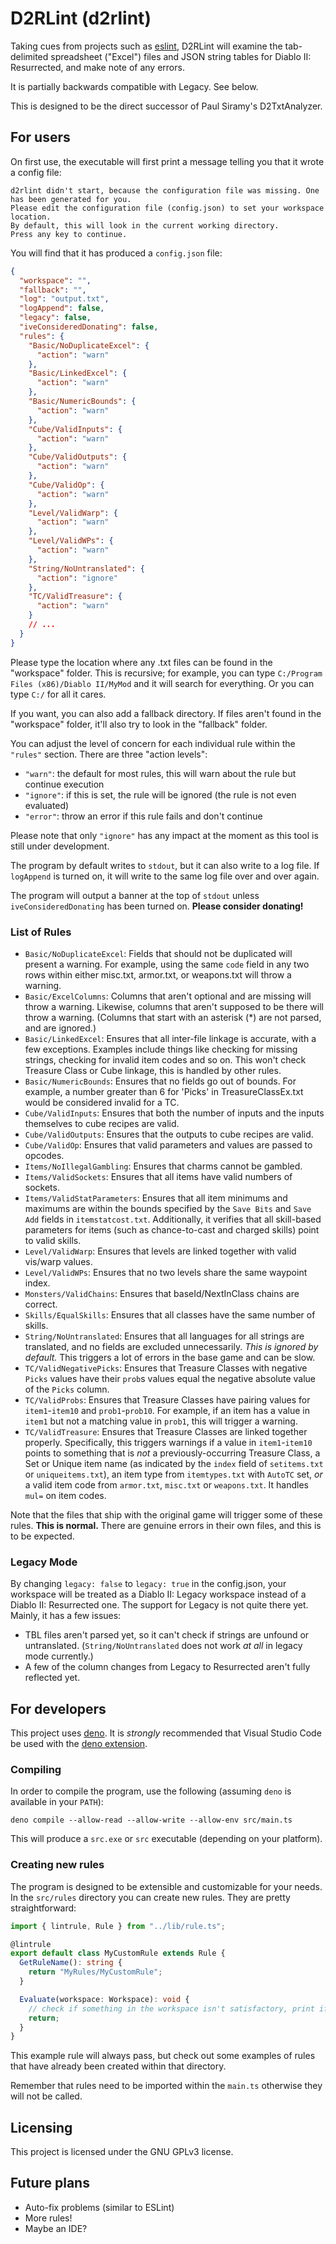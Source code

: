 # D2RLint (d2rlint)

Taking cues from projects such as [eslint](https://eslint.org/), D2RLint will
examine the tab-delimited spreadsheet ("Excel") files and JSON string tables for
Diablo II: Resurrected, and make note of any errors.

It is partially backwards compatible with Legacy. See below.

This is designed to be the direct successor of Paul Siramy's D2TxtAnalyzer.

## For users

On first use, the executable will first print a message telling you that it
wrote a config file:

```
d2rlint didn't start, because the configuration file was missing. One has been generated for you.
Please edit the configuration file (config.json) to set your workspace location.
By default, this will look in the current working directory.
Press any key to continue.
```

You will find that it has produced a `config.json` file:

```json
{
  "workspace": "",
  "fallback": "",
  "log": "output.txt",
  "logAppend": false,
  "legacy": false,
  "iveConsideredDonating": false,
  "rules": {
    "Basic/NoDuplicateExcel": {
      "action": "warn"
    },
    "Basic/LinkedExcel": {
      "action": "warn"
    },
    "Basic/NumericBounds": {
      "action": "warn"
    },
    "Cube/ValidInputs": {
      "action": "warn"
    },
    "Cube/ValidOutputs": {
      "action": "warn"
    },
    "Cube/ValidOp": {
      "action": "warn"
    },
    "Level/ValidWarp": {
      "action": "warn"
    },
    "Level/ValidWPs": {
      "action": "warn"
    },
    "String/NoUntranslated": {
      "action": "ignore"
    },
    "TC/ValidTreasure": {
      "action": "warn"
    }
    // ...
  }
}
```

Please type the location where any .txt files can be found in the "workspace"
folder. This is recursive; for example, you can type
`C:/Program Files (x86)/Diablo II/MyMod` and it will search for everything. Or
you can type `C:/` for all it cares.

If you want, you can also add a fallback directory. If files aren't found in the
"workspace" folder, it'll also try to look in the "fallback" folder.

You can adjust the level of concern for each individual rule within the
`"rules"` section. There are three "action levels":

- `"warn"`: the default for most rules, this will warn about the rule but
  continue execution
- `"ignore"`: if this is set, the rule will be ignored (the rule is not even
  evaluated)
- `"error"`: throw an error if this rule fails and don't continue

Please note that only `"ignore"` has any impact at the moment as this tool is
still under development.

The program by default writes to `stdout`, but it can also write to a log file.
If `logAppend` is turned on, it will write to the same log file over and over
again.

The program will output a banner at the top of `stdout` unless
`iveConsideredDonating` has been turned on. **Please consider donating!**

### List of Rules

- `Basic/NoDuplicateExcel`: Fields that should not be duplicated will present a
  warning. For example, using the same `code` field in any two rows within
  either misc.txt, armor.txt, or weapons.txt will throw a warning.
- `Basic/ExcelColumns`: Columns that aren't optional and are missing will throw
  a warning. Likewise, columns that aren't supposed to be there will throw a
  warning. (Columns that start with an asterisk (*) are not parsed, and are
  ignored.)
- `Basic/LinkedExcel`: Ensures that all inter-file linkage is accurate, with a
  few exceptions. Examples include things like checking for missing strings,
  checking for invalid item codes and so on. This won't check Treasure Class or
  Cube linkage, this is handled by other rules.
- `Basic/NumericBounds`: Ensures that no fields go out of bounds. For example, a
  number greater than 6 for 'Picks' in TreasureClassEx.txt would be considered
  invalid for a TC.
- `Cube/ValidInputs`: Ensures that both the number of inputs and the inputs
  themselves to cube recipes are valid.
- `Cube/ValidOutputs`: Ensures that the outputs to cube recipes are valid.
- `Cube/ValidOp`: Ensures that valid parameters and values are passed to
  opcodes.
- `Items/NoIllegalGambling`: Ensures that charms cannot be gambled.
- `Items/ValidSockets`: Ensures that all items have valid numbers of sockets.
- `Items/ValidStatParameters`: Ensures that all item minimums and maximums are
  within the bounds specified by the `Save Bits` and `Save Add` fields in
  `itemstatcost.txt`. Additionally, it verifies that all skill-based parameters
  for items (such as chance-to-cast and charged skills) point to valid skills.
- `Level/ValidWarp`: Ensures that levels are linked together with valid vis/warp
  values.
- `Level/ValidWPs`: Ensures that no two levels share the same waypoint index.
- `Monsters/ValidChains`: Ensures that baseId/NextInClass chains are correct.
- `Skills/EqualSkills`: Ensures that all classes have the same number of skills.
- `String/NoUntranslated`: Ensures that all languages for all strings are
  translated, and no fields are excluded unnecessarily. _This is ignored by
  default._ This triggers a lot of errors in the base game and can be slow.
- `TC/ValidNegativePicks`: Ensures that Treasure Classes with negative `Picks`
  values have their `prob`s values equal the negative absolute value of the
  `Picks` column.
- `TC/ValidProbs`: Ensures that Treasure Classes have pairing values for
  `item1`-`item10` and `prob1`-`prob10`. For example, if an item has a value in
  `item1` but not a matching value in `prob1`, this will trigger a warning.
- `TC/ValidTreasure`: Ensures that Treasure Classes are linked together
  properly. Specifically, this triggers warnings if a value in `item1`-`item10`
  points to something that is _not_ a previously-occurring Treasure Class, a Set
  or Unique item name (as indicated by the `index` field of `setitems.txt` or
  `uniqueitems.txt`), an item type from `itemtypes.txt` with `AutoTC` set, _or_
  a valid item code from `armor.txt`, `misc.txt` or `weapons.txt`. It handles
  `mul=` on item codes.

Note that the files that ship with the original game will trigger some of these
rules. **This is normal.** There are genuine errors in their own files, and this
is to be expected.

### Legacy Mode

By changing `legacy: false` to `legacy: true` in the config.json, your workspace
will be treated as a Diablo II: Legacy workspace instead of a Diablo II:
Resurrected one. The support for Legacy is not quite there yet. Mainly, it has a
few issues:

- TBL files aren't parsed yet, so it can't check if strings are unfound or
  untranslated. (`String/NoUntranslated` does not work _at all_ in legacy mode
  currently.)
- A few of the column changes from Legacy to Resurrected aren't fully reflected
  yet.

## For developers

This project uses [deno](https://deno.land/). It is _strongly_ recommended that
Visual Studio Code be used with the
[deno extension](https://marketplace.visualstudio.com/items?itemName=denoland.vscode-deno).

### Compiling

In order to compile the program, use the following (assuming `deno` is available
in your `PATH`):

```
deno compile --allow-read --allow-write --allow-env src/main.ts
```

This will produce a `src.exe` or `src` executable (depending on your platform).

### Creating new rules

The program is designed to be extensible and customizable for your needs. In the
`src/rules` directory you can create new rules. They are pretty straightforward:

```ts
import { lintrule, Rule } from "../lib/rule.ts";

@lintrule
export default class MyCustomRule extends Rule {
  GetRuleName(): string {
    return "MyRules/MyCustomRule";
  }

  Evaluate(workspace: Workspace): void {
    // check if something in the workspace isn't satisfactory, print if not
    return;
  }
}
```

This example rule will always pass, but check out some examples of rules that
have already been created within that directory.

Remember that rules need to be imported within the `main.ts` otherwise they will
not be called.

## Licensing

This project is licensed under the GNU GPLv3 license.

## Future plans

- Auto-fix problems (similar to ESLint)
- More rules!
- Maybe an IDE?
